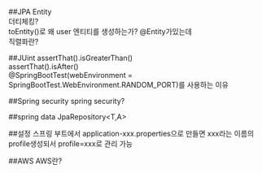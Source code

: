 ##JPA
Entity  
더티체킹?  
toEntity()로 왜 user 엔티티를 생성하는가? @Entity가있는데  
직렬화란?  

##JUint
assertThat().isGreaterThan()  
assertThat().isAfter()  
@SpringBootTest(webEnvironment = SpringBootTest.WebEnvironment.RANDOM_PORT)를 사용하는 이유  

##Spring security
spring security?  

##spring data
JpaRepository<T,A>  

##설정
스프링 부트에서 application-xxx.properties으로 만들면 xxx라는 이름의 profile생성되서 profile=xxx로 관리 가능

##AWS
AWS란?